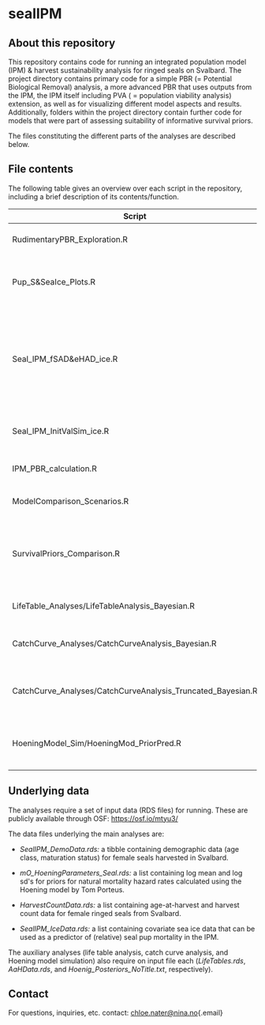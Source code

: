 # sealIPM

## About this repository

This repository contains code for running an integrated population model (IPM) & harvest sustainability analysis for ringed seals on Svalbard. The project directory contains primary code for a simple PBR (= Potential Biological Removal) analysis, a more advanced PBR that uses outputs from the IPM, the IPM itself including PVA ( = population viability analysis) extension, as well as for visualizing different model aspects and results. Additionally, folders within the project directory contain further code for models that were part of assessing suitability of informative survival priors.

The files constituting the different parts of the analyses are described below.

## File contents

The following table gives an overview over each script in the repository, including a brief description of its contents/function.

| Script                                                      | Description                                                                                                                                                                                                                                              |
|-------------------------|-----------------------------------------------|
| RudimentaryPBR_Exploration.R                                | A simple PBR analysis employing traditionally used, fixed values.                                                                                                                                                                                        |
| Pup_S&SeaIce_Plots.R                                        | Visualization of the relationship between relative sea ice availability and pup survival as implemented in the IPM.                                                                                                                                      |
| Seal_IPM_fSAD&eHAD_ice.R                                    | Workflow for formatting data for and implementing and running the IPM (including PVA scenarios) using NIMBLE. A range of "toggles" at the start of the script allow to control what kind of scenario (duration, harvest change, sea ice change) is run.  |
| Seal_IPM_InitValSim_ice.R                                   | Function for simulating inital value for the IPM. Dependency of Seal_IPM_fSAD&eHAD_ice.R.                                                                                                                                                                |
| IPM_PBR_calculation.R                                       | A PBR analysis using estimates from the IPM as input.                                                                                                                                                                                                    |
| ModelComparison_Scenarios.R                                 | Graphical comparison of IPMs run under different PVA scenarios.                                                                                                                                                                                          |
| SurvivalPriors_Comparison.R                                 | Comparison of informative survival priors used in the model vs. equivalent estimates obtained from traditional life table and catch curve analyses, as well as the Hoening Model.                                                                        |
| LifeTable_Analyses/LifeTableAnalysis_Bayesian.R             | Bayesian implementation of a classical life table analysis for the ringed seal data.                                                                                                                                                                     |
| CatchCurve_Analyses/CatchCurveAnalysis_Bayesian.R           | Bayesian implementation of a classical catch curve analysis for the ringed seal data (no age truncation).                                                                                                                                                |
| CatchCurve_Analyses/CatchCurveAnalysis_Truncated_Bayesian.R | Bayesian implementation of a classical catch curve analysis for the ringed seal data (including age truncation).                                                                                                                                         |
| HoeningModel_Sim/HoeningMod_PriorPred.R                     | Simulation of prior distributions for natural morality using the cross-species Hoening Model developed by Tom Porteus.                                                                                                                                   |

## Underlying data

The analyses require a set of input data (RDS files) for running. These are publicly available through OSF: <https://osf.io/mtyu3/> 

The data files underlying the main analyses are:

-   *SealIPM_DemoData.rds:* a tibble containing demographic data (age class, maturation status) for female seals harvested in Svalbard.

-   *mO_HoeningParameters_Seal.rds:* a list containing log mean and log sd's for priors for natural mortality hazard rates calculated using the Hoening model by Tom Porteus.

-   *HarvestCountData.rds:* a list containing age-at-harvest and harvest count data for female ringed seals from Svalbard.

-   *SealIPM_IceData.rds:* a list containing covariate sea ice data that can be used as a predictor of (relative) seal pup mortality in the IPM.

The auxiliary analyses (life table analysis, catch curve analysis, and Hoening model simulation) also require on input file each (*LifeTables.rds*, *AaHData.rds*, and *Hoenig_Posteriors_NoTitle.txt*, respectively).

## Contact

For questions, inquiries, etc. contact: [chloe.nater\@nina.no](mailto:chloe.nater@nina.no){.email}
